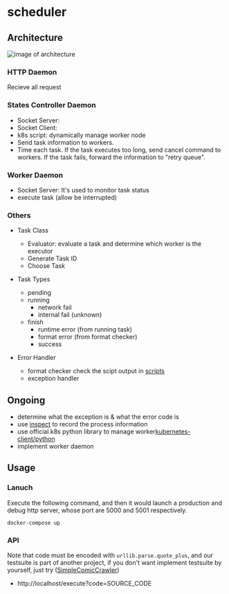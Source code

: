 # scheduler
## Architecture
![image of architecture](https://i.imgur.com/59QhEtD.png)

### HTTP Daemon
Recieve all request

### States Controller Daemon
* Socket Server:
* Socket Client:
* k8s script: dynamically manage worker node
* Send task information to workers.
* Time each task. If the task executes too long, send cancel command to workers. If the task fails, forward the information to "retry queue".

### Worker Daemon
* Socket Server: It's used to monitor task status
* execute task (allow be interrupted)

### Others
* Task Class
  * Evaluator: evaluate a task and determine which worker is the executor
  * Generate Task ID
  * Choose Task

* Task Types
	* pending
	* running
		* network fail
		* internal fail (unknown)
	* finish
		* runtime error (from running task)
		* format error (from format checker)
		* success

* Error Handler
	* format checker
		check the scipt output in [scripts](https://github.com/KeepLearningFromSideProject/SimpleComicCrawler/tree/crawl_engine/scripts)
	* exception handler

## Ongoing

* determine what the exception is & what the error code is
* use [inspect](https://docs.python.org/3/library/inspect.html) to record the process information
* use official k8s python library to manage worker[kubernetes-client/python](https://github.com/kubernetes-client/python)
* implement worker daemon

## Usage


### Lanuch
Execute the following command, and then it would launch a production and debug http server, whose port are 5000 and 5001 respectively.
```
docker-compose up
```


### API
Note that code must be encoded with `urllib.parse.quote_plus`, and our testsuite is part of another project, if you don't want implement testsuite by yourself, just try ([SimpleComicCrawler](https://github.com/KeepLearningFromSideProject/SimpleComicCrawler))

* http://localhost/execute?code=SOURCE_CODE



